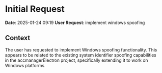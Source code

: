 # Initial Request

**Date**: 2025-01-24 09:19
**User Request**: implement windows spoofing

## Context
The user has requested to implement Windows spoofing functionality. This appears to be related to the existing system identifier spoofing capabilities in the accmanagerElectron project, specifically extending it to work on Windows platforms.